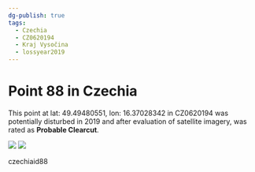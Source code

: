 ```yaml
---
dg-publish: true
tags:
  - Czechia
  - CZ0620194
  - Kraj Vysočina
  - lossyear2019
---
```


# Point 88 in Czechia

This point at lat: 49.49480551, lon: 16.37028342 in CZ0620194 was potentially disturbed in 2019 and after evaluation of satellite imagery, was rated as **Probable Clearcut**.

<div class='juxtapose' data-showcredits='false'>
<img src='https://baserow-backend-production20240528124524339000000001.s3.amazonaws.com/user_files/fcM6SslyngU9iJsE7mZW1sHNPs67sBeT_e39625840faef509ad41ef86a205a1cc77b42958653bf2c788e5fe712bb0c66a.png' data-label='April 2019' />
<img src='https://baserow-backend-production20240528124524339000000001.s3.amazonaws.com/user_files/uKehmBJoyslJ3lVXxGlMAgbez4NBf0im_1c24f5afa5d5ef85ece15253720cfae83e8a43320bc0670f4bccf9cce0c8644c.png' data-label='May 2022' />
</div>

czechiaid88